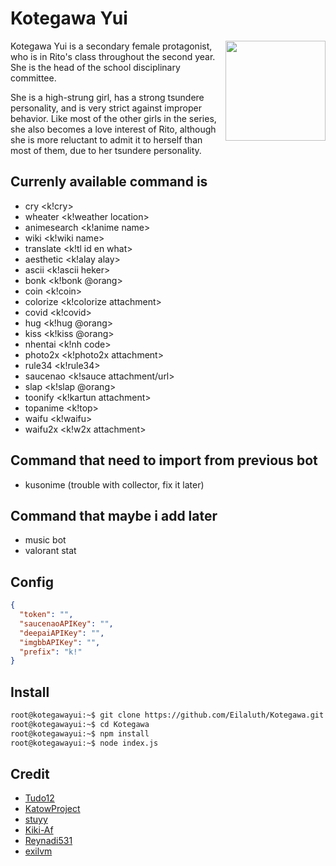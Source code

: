 # Kotegawa Yui

<img src="https://raw.githubusercontent.com/Eilaluth/Eilaluth/main/img/kotegawa-rs.gif" width="160" align="right" />

Kotegawa Yui is a secondary female protagonist, who is in Rito's class throughout the second year. She is the head of the school disciplinary committee.

She is a high-strung girl, has a strong tsundere personality, and is very strict against improper behavior. Like most of the other girls in the series, she also becomes a love interest of Rito, although she is more reluctant to admit it to herself than most of them, due to her tsundere personality. 

## Currenly available command is
- cry <k!cry>
- wheater <k!weather location>
- animesearch <k!anime name>
- wiki <k!wiki name>
- translate <k!tl id en what>
- aesthetic <k!alay alay>
- ascii <k!ascii heker>
- bonk <k!bonk @orang>
- coin <k!coin>
- colorize <k!colorize attachment>
- covid <k!covid>
- hug <k!hug @orang>
- kiss <k!kiss @orang>
- nhentai <k!nh code>
- photo2x <k!photo2x attachment>
- rule34 <k!rule34>
- saucenao <k!sauce attachment/url>
- slap <k!slap @orang>
- toonify <k!kartun attachment>
- topanime <k!top>
- waifu <k!waifu>
- waifu2x <k!w2x attachment>

## Command that need to import from previous bot
- kusonime (trouble with collector, fix it later)

## Command that maybe i add later
- music bot
- valorant stat

## Config
``` json
{
  "token": "",
  "saucenaoAPIKey": "",
  "deepaiAPIKey": "",
  "imgbbAPIKey": "",
  "prefix": "k!"
}

```

## Install
```bash
root@kotegawayui:~$ git clone https://github.com/Eilaluth/Kotegawa.git
root@kotegawayui:~$ cd Kotegawa
root@kotegawayui:~$ npm install
root@kotegawayui:~$ node index.js
```

## Credit
- [Tudo12](https://github.com/Tudo12/Discord.js-v12--Archive)
- [KatowProject](https://github.com/KatowProject/Kusonime-API)
- [stuyy](https://github.com/stuyy/discordjs-youtube-tutorials/tree/master/anti-spam)
- [Kiki-Af](https://github.com/kiki-af)
- [Reynadi531](https://github.com/Reynadi531/api-covid19-indonesia-v2)
- [exilvm](https://github.com/exilvm/sauceBot)
